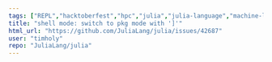 ```yaml
---
tags: ["REPL","hacktoberfest","hpc","julia","julia-language","machine-learning","numerical","programming-language","science","scientific"]
title: "shell mode: switch to pkg mode with ']'"
html_url: "https://github.com/JuliaLang/julia/issues/42687"
user: "timholy"
repo: "JuliaLang/julia"
---
```


